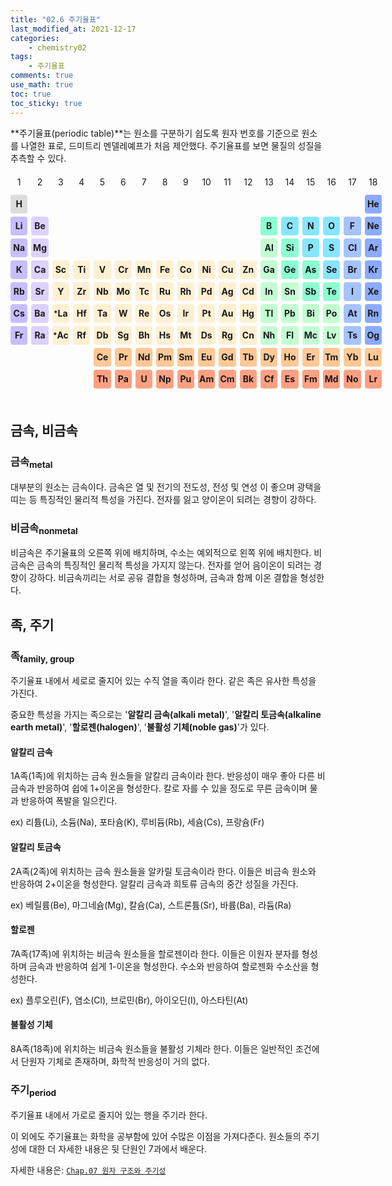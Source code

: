 ```yaml
---
title: "02.6 주기율표"
last_modified_at: 2021-12-17
categories:
    - chemistry02
tags:
    - 주기율표
comments: true
use_math: true
toc: true
toc_sticky: true
---
```


**주기율표(periodic table)**는 원소를 구분하기 쉽도록 원자 번호를 기준으로 원소를 나열한 표로, 드미트리 멘델레예프가 처음 제안했다. 주기율표를 보면 물질의 성질을 추측할 수 있다.

<style type=text/css>
    .period
    {
        display: flex;
        justify-content:center;
        margin-bottom:1%;
        line-height: 30px;
        min-width: 600px;
    }
    .element0
    {
        display: flex;
        flex: 1 1 4%;
        margin-right: 1%;
        justify-content:center;
        align-items: center;
        background-color: rgba(0, 0, 0, 0);
        border-radius: 4px;
    }
    .elementa
    {
        display: flex;
        flex: 1 1 4%;
        margin-right: 1%;
        justify-content:center;
        align-items: center;
        background-color: rgb(220, 220, 220);
        border-radius: 4px;
        font-weight: bold;
    }
    .element1
    {
        display: flex;
        flex: 1 1 4%;
        margin-right: 1%;
        justify-content:center;
        align-items: center;
        background-color: rgb(200, 190, 255);
        border-radius: 4px;
        font-weight: bold;
    }
    .element2
    {
        display: flex;
        flex: 1 1 4%;
        margin-right: 1%;
        justify-content:center;
        align-items: center;
        background-color: rgb(220, 210, 255);
        border-radius: 4px;
        font-weight: bold;
    }
    .element3
    {
        display: flex;
        flex: 1 1 4%;
        margin-right: 1%;
        justify-content:center;
        align-items: center;
        background-color: rgb(255, 240, 210);
        border-radius: 4px;
        font-weight: bold;
    }
    .element4
    {
        display: flex;
        flex: 1 1 4%;
        margin-right: 1%;
        justify-content:center;
        align-items: center;
        background-color: rgb(195, 255, 210);
        border-radius: 4px;
        font-weight: bold;
    }
    .element5
    {
        display: flex;
        flex: 1 1 4%;
        margin-right: 1%;
        justify-content:center;
        align-items: center;
        background-color: rgb(140, 255, 210);
        border-radius: 4px;
        font-weight: bold;
    }
    .element6
    {
        display: flex;
        flex: 1 1 4%;
        margin-right: 1%;
        justify-content:center;
        align-items: center;
        background-color: rgb(135, 230, 255);
        border-radius: 4px;
        font-weight: bold;
    }
    .element7
    {
        display: flex;
        flex: 1 1 4%;
        margin-right: 1%;
        justify-content:center;
        align-items: center;
        background-color: rgb(165, 195, 255);
        border-radius: 4px;
        font-weight: bold;
    }
    .element8
    {
        display: flex;
        flex: 1 1 4%;
        margin-right: 1%;
        justify-content:center;
        align-items: center;
        background-color: rgb(140, 170, 255);
        border-radius: 4px;
        font-weight: bold;
    }
    .element9
    {
        display: flex;
        flex: 1 1 4%;
        margin-right: 1%;
        justify-content:center;
        align-items: center;
        background-color: rgb(255, 200, 150);
        border-radius: 4px;
        font-weight: bold;
    }
    .element10
    {
        display: flex;
        flex: 1 1 4%;
        margin-right: 1%;
        justify-content:center;
        align-items: center;
        background-color: rgb(255, 160, 130);
        border-radius: 4px;
        font-weight: bold;
    }
</style>

<div class="period">
    <div class="element0">1</div>
    <div class="element0">2</div>
    <div class="element0">3</div>
    <div class="element0">4</div>
    <div class="element0">5</div>
    <div class="element0">6</div>
    <div class="element0">7</div>
    <div class="element0">8</div>
    <div class="element0">9</div>
    <div class="element0">10</div>
    <div class="element0">11</div>
    <div class="element0">12</div>
    <div class="element0">13</div>
    <div class="element0">14</div>
    <div class="element0">15</div>
    <div class="element0">16</div>
    <div class="element0">17</div>
    <div class="element0">18</div>
</div>
<div class="period">
    <div class="elementa">H</div>
    <div class="element0"></div>
    <div class="element0"></div>
    <div class="element0"></div>
    <div class="element0"></div>
    <div class="element0"></div>
    <div class="element0"></div>
    <div class="element0"></div>
    <div class="element0"></div>
    <div class="element0"></div>
    <div class="element0"></div>
    <div class="element0"></div>
    <div class="element0"></div>
    <div class="element0"></div>
    <div class="element0"></div>
    <div class="element0"></div>
    <div class="element0"></div>
    <div class="element8">He</div>
</div>
<div class="period">
    <div class="element1">Li</div>
    <div class="element2">Be</div>
    <div class="element0"></div>
    <div class="element0"></div>
    <div class="element0"></div>
    <div class="element0"></div>
    <div class="element0"></div>
    <div class="element0"></div>
    <div class="element0"></div>
    <div class="element0"></div>
    <div class="element0"></div>
    <div class="element0"></div>
    <div class="element5">B</div>
    <div class="element6">C</div>
    <div class="element6">N</div>
    <div class="element6">O</div>
    <div class="element7">F</div>
    <div class="element8">Ne</div>
</div>
<div class="period">
    <div class="element1">Na</div>
    <div class="element2">Mg</div>
    <div class="element0"></div>
    <div class="element0"></div>
    <div class="element0"></div>
    <div class="element0"></div>
    <div class="element0"></div>
    <div class="element0"></div>
    <div class="element0"></div>
    <div class="element0"></div>
    <div class="element0"></div>
    <div class="element0"></div>
    <div class="element4">Al</div>
    <div class="element5">Si</div>
    <div class="element6">P</div>
    <div class="element6">S</div>
    <div class="element7">Cl</div>
    <div class="element8">Ar</div>
</div>
<div class="period">
    <div class="element1">K</div>
    <div class="element2">Ca</div>
    <div class="element3">Sc</div>
    <div class="element3">Ti</div>
    <div class="element3">V</div>
    <div class="element3">Cr</div>
    <div class="element3">Mn</div>
    <div class="element3">Fe</div>
    <div class="element3">Co</div>
    <div class="element3">Ni</div>
    <div class="element3">Cu</div>
    <div class="element3">Zn</div>
    <div class="element4">Ga</div>
    <div class="element5">Ge</div>
    <div class="element5">As</div>
    <div class="element6">Se</div>
    <div class="element7">Br</div>
    <div class="element8">Kr</div>
</div>
<div class="period">
    <div class="element1">Rb</div>
    <div class="element2">Sr</div>
    <div class="element3">Y</div>
    <div class="element3">Zr</div>
    <div class="element3">Nb</div>
    <div class="element3">Mo</div>
    <div class="element3">Tc</div>
    <div class="element3">Ru</div>
    <div class="element3">Rh</div>
    <div class="element3">Pd</div>
    <div class="element3">Ag</div>
    <div class="element3">Cd</div>
    <div class="element4">In</div>
    <div class="element4">Sn</div>
    <div class="element5">Sb</div>
    <div class="element5">Te</div>
    <div class="element7">I</div>
    <div class="element8">Xe</div>
</div>
<div class="period">
    <div class="element1">Cs</div>
    <div class="element2">Ba</div>
    <div class="element3"><sup>*</sup>La</div>
    <div class="element3">Hf</div>
    <div class="element3">Ta</div>
    <div class="element3">W</div>
    <div class="element3">Re</div>
    <div class="element3">Os</div>
    <div class="element3">Ir</div>
    <div class="element3">Pt</div>
    <div class="element3">Au</div>
    <div class="element3">Hg</div>
    <div class="element4">Tl</div>
    <div class="element4">Pb</div>
    <div class="element4">Bi</div>
    <div class="element4">Po</div>
    <div class="element7">At</div>
    <div class="element8">Rn</div>
</div>
<div class="period">
    <div class="element1">Fr</div>
    <div class="element2">Ra</div>
    <div class="element3"><sup>*</sup>Ac</div>
    <div class="element3">Rf</div>
    <div class="element3">Db</div>
    <div class="element3">Sg</div>
    <div class="element3">Bh</div>
    <div class="element3">Hs</div>
    <div class="element3">Mt</div>
    <div class="element3">Ds</div>
    <div class="element3">Rg</div>
    <div class="element3">Cn</div>
    <div class="element4">Nh</div>
    <div class="element4">Fl</div>
    <div class="element4">Mc</div>
    <div class="element4">Lv</div>
    <div class="element7">Ts</div>
    <div class="element8">Og</div>
</div>
<div class="period">
    <div class="element0"></div>
    <div class="element0"></div>
    <div class="element0"></div>
    <div class="element0"></div>
    <div class="element9">Ce</div>
    <div class="element9">Pr</div>
    <div class="element9">Nd</div>
    <div class="element9">Pm</div>
    <div class="element9">Sm</div>
    <div class="element9">Eu</div>
    <div class="element9">Gd</div>
    <div class="element9">Tb</div>
    <div class="element9">Dy</div>
    <div class="element9">Ho</div>
    <div class="element9">Er</div>
    <div class="element9">Tm</div>
    <div class="element9">Yb</div>
    <div class="element9">Lu</div>
</div>
<div class="period">
    <div class="element0"></div>
    <div class="element0"></div>
    <div class="element0"></div>
    <div class="element0"></div>
    <div class="element10">Th</div>
    <div class="element10">Pa</div>
    <div class="element10">U</div>
    <div class="element10">Np</div>
    <div class="element10">Pu</div>
    <div class="element10">Am</div>
    <div class="element10">Cm</div>
    <div class="element10">Bk</div>
    <div class="element10">Cf</div>
    <div class="element10">Es</div>
    <div class="element10">Fm</div>
    <div class="element10">Md</div>
    <div class="element10">No</div>
    <div class="element10">Lr</div>
</div>

<br>

## 금속, 비금속

### 금속<sub>metal</sub>

대부분의 원소는 금속이다. 금속은 열 및 전기의 전도성, 전성 및 연성 이 좋으며 광택을 띠는 등 특징적인 물리적 특성을 가진다. 전자를 잃고 양이온이 되려는 경향이 강하다.

### 비금속<sub>nonmetal</sub>

비금속은 주기율표의 오른쪽 위에 배치하며, 수소는 예외적으로 왼쪽 위에 배치한다. 비금속은 금속의 특징적인 물리적 특성을 가지지 않는다. 전자를 얻어 음이온이 되려는 경향이 강하다. 비금속끼리는 서로 공유 결합을 형성하며, 금속과 함께 이온 결합을 형성한다.

## 족, 주기

### 족<sub>family, group</sub>

주기율표 내에서 세로로 줄지어 있는 수직 열을 족이라 한다. 같은 족은 유사한 특성을 가진다.

중요한 특성을 가지는 족으로는 '**알칼리 금속(alkali metal)**', '**알칼리 토금속(alkaline earth metal)**', '**할로젠(halogen)**', '**불활성 기체(noble gas)**'가 있다.

#### 알칼리 금속

1A족(1족)에 위치하는 금속 원소들을 알칼리 금속이라 한다. 반응성이 매우 좋아 다른 비금속과 반응하여 쉽에 1+이온을 형성한다.
칼로 자를 수 있을 정도로 무른 금속이며 물과 반응하여 폭발을 일으킨다.

ex) 리튬(Li), 소듐(Na), 포타슘(K), 루비듐(Rb), 세슘(Cs), 프랑슘(Fr)

#### 알칼리 토금속

2A족(2족)에 위치하는 금속 원소들을 알카릴 토금속이라 한다. 이들은 비금속 원소와 반응하여 2+이온을 형성한다.
알칼리 금속과 희토류 금속의 중간 성질을 가진다.

ex) 베릴륨(Be), 마그네슘(Mg), 칼슘(Ca), 스트론튬(Sr), 바륨(Ba), 라듐(Ra)

#### 할로젠

7A족(17족)에 위치하는 비금속 원소들을 할로젠이라 한다. 이들은 이원자 분자를 형성하며 금속과 반응하여 쉽게 1-이온을 형성한다.
수소와 반응하여 할로젠화 수소산을 형성한다.

ex) 플루오린(F), 염소(Cl), 브로민(Br), 아이오딘(I), 아스타틴(At)

#### 불활성 기체

8A족(18족)에 위치하는 비금속 원소들을 불활성 기체라 한다. 이들은 일반적인 조건에서 단원자 기체로 존재하며, 화학적 반응성이 거의 없다.

### 주기<sub>period</sub>

주기율표 내에서 가로로 줄지어 있는 행을 주기라 한다.

이 외에도 주기율표는 화학을 공부함에 있어 수많은 이점을 가져다준다. 원소들의 주기성에 대한 더 자세한 내용은 뒷 단원인 7과에서 배운다.

자세한 내용은: [``Chap.07 원자 구조와 주기성``](https://chemilk02.github.io/categories/chemistry07)